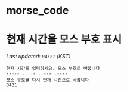 # morse_code
# 현재 시간을 모스 부호 표시
<!-- MORSE_TIME_START -->
_Last updated: `04:21` (KST)_

```
현재 시간을 입력하세요. 모스 부호로 바꿉니다
----- ....- ..--- .----
모스 부호를 다시 현재 시간으로 바꿉니다
0421
```
<!-- MORSE_TIME_END -->
